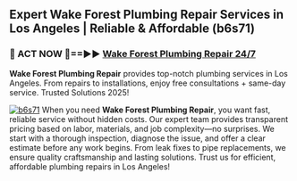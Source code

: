 ## Expert Wake Forest Plumbing Repair Services in Los Angeles | Reliable & Affordable (b6s71)  

<h3>🚿 ACT NOW 🌟==►► <a href="https://tinyurl.com/2ne6vx2x" rel="nofollow">Wake Forest Plumbing Repair 24/7</a></h3>

**Wake Forest Plumbing Repair** provides top-notch plumbing services in Los Angeles. From repairs to installations, enjoy free consultations + same-day service. Trusted Solutions 2025!

[![b6s71](https://i.imgur.com/4PFF4AK.jpeg)](https://tinyurl.com/2ne6vx2x)
When you need **Wake Forest Plumbing Repair**, you want fast, reliable service without hidden costs. Our expert team provides transparent pricing based on labor, materials, and job complexity—no surprises. We start with a thorough inspection, diagnose the issue, and offer a clear estimate before any work begins. From leak fixes to pipe replacements, we ensure quality craftsmanship and lasting solutions. Trust us for efficient, affordable plumbing repairs in Los Angeles!